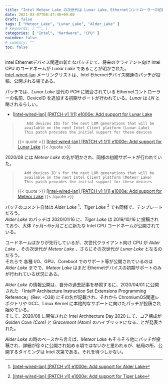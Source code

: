 ```yaml
---
title: "Intel Meteor Lake の次世代は Lunar Lake、Ethernetコントローラーの初期サポートパッチが投稿される"
date: 2021-03-07T08:47:46+09:00
draft: false
tags: [ "Meteor_Lake", "Lunar_Lake", "Alder_Lake" ]
# keywords: [ "", ]
categories: [ "Intel", "Hardware", "CPU" ]
noindex: false
# summary: ""
toc: false
---
```


Intel Ethernetデバイス関連の新たなパッチにて、将来のクライアント向け Intel CPU のコードネームが *Lunar Lake* であることが明かされた。  
[Intel-wired-lan](https://lists.osuosl.org/pipermail/intel-wired-lan/) メーリングリストは、Intel Ethernetデバイス関連のパッチが投稿、公開される場である。  

パッチでは、*Lunar Lake* 世代の PCH に統合されている Ethernetコントローラーの名前、DeviceID を追加する初期サポートが行われている。*Lunar* は *LN* と略されるらしい。  

 * [[Intel-wired-lan] [PATCH v1 1/1] e1000e: Add support for Lunar Lake](https://lists.osuosl.org/pipermail/intel-wired-lan/Week-of-Mon-20210301/023498.html)

 >         Add devices IDs for the next LOM generations that will be
 >        available on the next Intel Client platform (Lunar Lake)
 >        This patch provides the initial support for these devices
 >
 > {{< quote >}} [[Intel-wired-lan] [PATCH v1 1/1] e1000e: Add support for Lunar Lake](https://lists.osuosl.org/pipermail/intel-wired-lan/Week-of-Mon-20210301/023498.html) {{< /quote >}}

2020/08 には *Meteor Lake* の名が明かされ、同様の初期サポートが行われていた。  

 >        Add devices ID's for the next LOM generations that will be
 >        available on the next Intel Client platform (Meteor Lake)
 >        This patch provides the initial support for these devices
 >
 > {{< quote >}} [[Intel-wired-lan] [PATCH v1 1/1] e1000e: Add support for Meteor Lake](https://lists.osuosl.org/pipermail/intel-wired-lan/Week-of-Mon-20200810/021025.html) {{< /quote >}}

パッチのコメント自体は *Alder Lake* [^adl]、*Tiger Lake* [^tgl] でも同様で、テンプレートだろう。  
*Alder Lake* のパッチは 2020/01/16 に、*Tiger Lake* は 2019/10/16 に投稿されており、大体 7ヶ月〜9ヶ月ごとに新たな Intel CPU コードネームが公開されている。  

[^adl]: [[Intel-wired-lan] [PATCH v1] e1000e: Add support for Alder Lake](https://lists.osuosl.org/pipermail/intel-wired-lan/Week-of-Mon-20200113/018580.html)
[^tgl]: [[Intel-wired-lan] [PATCH v1] e1000e: Add support for Tiger Lake](https://lists.osuosl.org/pipermail/intel-wired-lan/Week-of-Mon-20191014/017859.html)

コードネームばかりが先行しているが、次世代クライアント向け CPU が *Alder Lake* 、その次世代が *Meteor Lake* 、さらにその次世代が *Lunar Lake* となるのだろう。  
それらで 各種 I/O、GPU、Coreboot でのサポート等が公開されているのは *Alder Lake* までで、*Meteor Lake* はまだ Ethernetデバイスの初期サポートのみが行われている状況にある。  

*Alder Lake* の情報公開は、自分の過去記事を参照するに、2020/04/01 に公開された 「Intel® Architecture Instruction Set Extensions Programming Reference」(Rev: -O38) にその名が記載され、それから ChromiumOS関連レポジトリや GCC、Linux Kernel に本格的なサポートに向けたパッチが投稿され始めている。  
そして、2020/08 に開催された Intel Architecture Day 2020 にて、コア構成が *Golden Cove (Core)* と *Gracemont (Atom)* のハイブリッドになることが発表された。  

*Alder Lake* の時のペースから言えば、*Meteor Lake* もそろそろ他にパッチが投稿され、詳細が徐々に公開され始める頃ではないかと思われるが、結局の所、公開するタイミングは Intel 次第である。それを待つしかない。  

